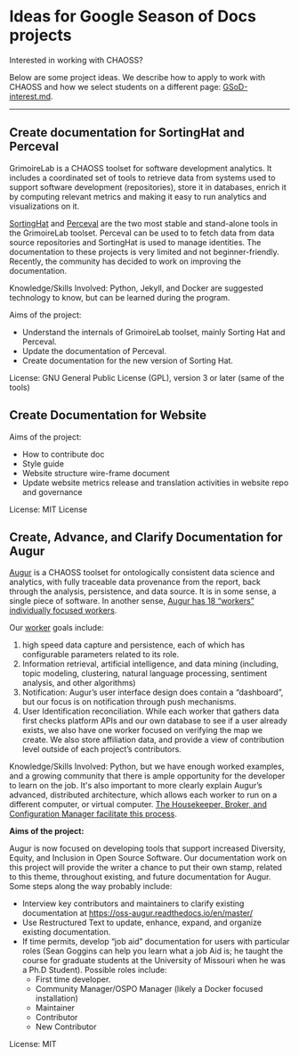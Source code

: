 # Ideas for Google Season of Docs projects

Interested in working with CHAOSS? 

Below are some project ideas. We describe how to apply to work with CHAOSS and how we select students on a different page: [GSoD-interest.md](./GSoD-interest.md).

---

## Create documentation for SortingHat and Perceval

GrimoireLab is a CHAOSS toolset for software development analytics. It includes a coordinated set of tools to retrieve data from systems used to support software development (repositories), store it in databases, enrich it by computing relevant metrics and making it easy to run analytics and visualizations on it.

[SortingHat](https://github.com/chaoss/grimoirelab-sortinghat/tree/muggle) and [Perceval](https://github.com/chaoss/grimoirelab-perceval) are the two most stable and stand-alone tools in the GrimoireLab toolset. Perceval can be used to to fetch data from data source repositories and SortingHat is used to manage identities. The documentation to these projects is very limited and not beginner-friendly. Recently, the community has decided to work on improving the documentation.

Knowledge/Skills Involved: Python, Jekyll, and Docker are suggested technology to know, but can be learned during the program.

Aims of the project: 
 - Understand the internals of GrimoireLab toolset, mainly Sorting Hat and Perceval.
 - Update the documentation of Perceval.
 - Create documentation for the new version of Sorting Hat.

License: GNU General Public License (GPL), version 3 or later (same of the tools)

## Create Documentation for Website

Aims of the project:
 - How to contribute doc
 - Style guide
 - Website structure wire-frame document
 - Update website metrics release and translation activities in website repo and governance 

License: MIT License

## Create, Advance, and Clarify Documentation for Augur

[Augur](https://github.com/augur) is a CHAOSS toolset for ontologically consistent data science and analytics, with fully traceable data provenance from the report, back through the analysis, persistence, and data source. It is in some sense, a single piece of software.  In another sense, [Augur has 18 “workers” individually focused workers](https://www.augurlabs.io/).

Our [worker](https://github.com/chaoss/augur/tree/master/workers) goals include: 
1. high speed data capture and persistence, each of which has configurable parameters related to its role. 
2. Information retrieval, artificial intelligence, and data mining (including, topic modeling, clustering, natural language processing, sentiment analysis, and other algorithms)
3. Notification: Augur’s user interface design does contain a “dashboard”, but our focus is on notification through push mechanisms. 
4. User Identification reconciliation. While each worker that gathers data first checks platform APIs and our own database to see if a user already exists, we also have one worker focused on verifying the map we create. We also store affiliation data, and provide a view of contribution level outside of each project’s contributors.

Knowledge/Skills Involved: Python, but we have enough worked examples, and a growing community that there is ample opportunity for the developer to learn on the job. It's also important to more clearly explain Augur’s advanced, distributed architecture, which allows each worker to run on a different computer, or virtual computer.  [The Housekeeper, Broker, and Configuration Manager facilitate this process](https://github.com/chaoss/augur/tree/master/augur). 

**Aims of the project:**

Augur is now focused on developing tools that support increased Diversity, Equity, and Inclusion in Open Source Software. Our documentation work on this project will provide the writer a chance to put their own stamp, related to this theme, throughout existing, and future documentation for Augur. Some steps along the way probably include: 
 - Interview key contributors and maintainers to clarify existing documentation at https://oss-augur.readthedocs.io/en/master/ 
 - Use Restructured Text to update, enhance, expand, and organize existing documentation. 
 - If time permits, develop “job aid” documentation for users with particular roles (Sean Goggins can help you learn what a job Aid is; he taught the course for graduate students at the University of Missouri when he was a Ph.D Student). Possible roles include: 
   - First time developer.
   - Community Manager/OSPO Manager (likely a Docker focused installation)
   - Maintainer
   - Contributor
   - New Contributor

License: MIT
